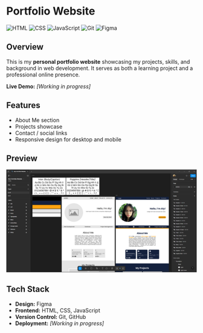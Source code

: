 # Portfolio Website  

![HTML](https://img.shields.io/badge/HTML5-E34F26?style=for-the-badge&logo=html5&logoColor=white)  ![CSS](https://img.shields.io/badge/CSS3-1572B6?style=for-the-badge&logo=css3&logoColor=white)  ![JavaScript](https://img.shields.io/badge/JavaScript-F7DF1E?style=for-the-badge&logo=javascript&logoColor=black)  ![Git](https://img.shields.io/badge/Git-F05032?style=for-the-badge&logo=git&logoColor=white)  ![Figma](https://img.shields.io/badge/Figma-F24E1E?style=for-the-badge&logo=figma&logoColor=white)  

## Overview  
This is my **personal portfolio website** showcasing my projects, skills, and background in web development. It serves as both a learning project and a professional online presence.  

**Live Demo:** <i>[Working in progress]</i>

## Features  
- About Me section   
- Projects showcase  
- Contact / social links  
- Responsive design for desktop and mobile

## Preview  
![Preview](src/assets/images/Preview.png)

## Tech Stack  
- **Design:** Figma 
- **Frontend:** HTML, CSS, JavaScript  
- **Version Control:** Git, GitHub  
- **Deployment:** <i>[Working in progress]</i>
